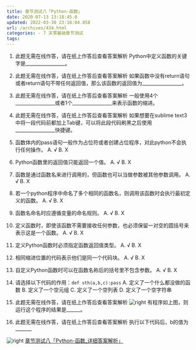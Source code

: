 ```yaml
---
title: 章节测试八「Python-函数」
date: 2020-07-13 13:18:45.0
updated: 2022-03-30 23:18:04.058
url: /archives/434.html
categories: - 7 天零基础章节测试
tags: 
---
```




1.  此题无需在线作答，请在纸上作答后查看答案解析 Python中定义函数的关键字是\_\_\_\_\_\_\_\_\_\_\_\_\_\_\_\_\_。
    
2.  此题无需在线作答，请在纸上作答后查看答案解析 如果函数中没有return语句或者return语句不带任何返回值，那么该函数的返回值为\_\_\_\_\_\_\_\_\_\_\_\_\_\_\_\_\_。
    
3.  此题无需在线作答，请在纸上作答后查看答案解析 一般使用4个\_\_\_\_\_\_\_\_\_\_\_\_\_\_\_\_\_或者1个\_\_\_\_\_\_\_\_\_\_\_\_\_\_\_\_\_来表示函数的缩进。
    
4.  此题无需在线作答，请在纸上作答后查看答案解析 如果想要在sublime text3中将一段代码前都加上Tab键，可以将此段代码刷黑之后使用\_\_\_\_\_\_\_\_\_\_\_\_\_\_\_\_\_快捷键。
    
5.  函数体内的pass语句一般作为占位符或者创建占位程序，对此python不会执行任何操作。 A. √ B. X
    
6.  Python函数里的返回值只能返回一个值。 A. √ B. X
    
7.  函数是通过函数名来进行调用的，但函数也可以当做参数被其他参数调用。 A. √ B. X
    
8.  若一个python程序中命名了多个相同的函数名，则调用该函数时会执行最初定义的函数。 A. √ B. X
    
9.  函数名命名时应遵循变量的命名规则。 A. √ B. X
    
10.  定义函数时，即使该函数不需要接收任何参数，也必须保留一对空的圆括号来表示这是一个函数。 A. √ B. X
    
11.  定义Python函数时必须指定函数返回值类型。 A. √ B. X
    
12.  相同缩进位置的代码表示他们是同一个代码块。 A. √ B. X
    
13.  自定义Python函数时可以在函数名称后的括号里不包含参数。 A. √ B. X
    
14.  请选择以下代码的作用：`def sth(a,b,c):pass` A. 定义了一个什么都没做的函数 B. 定义了一个空元组 C. 定义了一个空列表 D. 定义了一个空字符串
    
15.  此题无需在线作答，请在纸上作答后查看答案解析 ![right](https://images-aiyc-1301641396.cos.ap-guangzhou.myqcloud.com/20200713131717.png) 有程序如上图，则运行这个程序的结果是\_\_\_\_\_\_。
    
16.  此题无需在线作答，请在纸上作答后查看答案解析 执行以下代码后，b的值为\_\_\_\_\_\_\_
    

![right](https://images-aiyc-1301641396.cos.ap-guangzhou.myqcloud.com/20200713131759.png) [章节测试八「Python-函数\_详细答案解析」](https://www.bornforthis.cn/639.html)